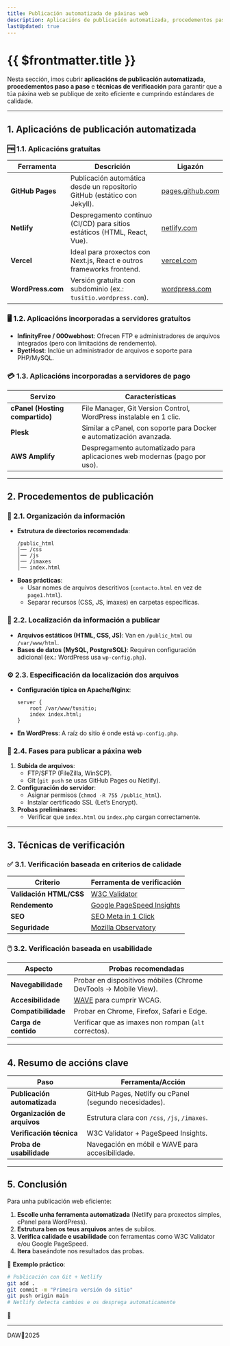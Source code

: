 ```yaml
---
title: Publicación automatizada de páxinas web
description: Aplicacións de publicación automatizada, procedementos paso a paso e técnicas de verificación. 
lastUpdated: true
---
```


# {{ $frontmatter.title }}

Nesta sección, imos cubrir **aplicacións de publicación automatizada**, **procedementos paso a paso** e **técnicas de verificación** para garantir que a túa páxina web se publique de xeito eficiente e cumprindo estándares de calidade.

---

## **1. Aplicacións de publicación automatizada**  

### **🆓 1.1. Aplicacións gratuítas**  
| **Ferramenta**    | **Descrición**                                                            | **Ligazón**                                  |
| ----------------- | ------------------------------------------------------------------------- | -------------------------------------------- |
| **GitHub Pages**  | Publicación automática desde un repositorio GitHub (estático con Jekyll). | [pages.github.com](https://pages.github.com) |
| **Netlify**       | Despregamento continuo (CI/CD) para sitios estáticos (HTML, React, Vue).  | [netlify.com](https://www.netlify.com)       |
| **Vercel**        | Ideal para proxectos con Next.js, React e outros frameworks frontend.     | [vercel.com](https://vercel.com)             |
| **WordPress.com** | Versión gratuíta con subdominio (ex.: `tusitio.wordpress.com`).           | [wordpress.com](https://wordpress.com)       |

### **🖥️ 1.2. Aplicacións incorporadas a servidores gratuítos**  
- **InfinityFree / 000webhost**: Ofrecen FTP e administradores de arquivos integrados (pero con limitacións de rendemento).  
- **ByetHost**: Inclúe un administrador de arquivos e soporte para PHP/MySQL.  

### **💳 1.3. Aplicacións incorporadas a servidores de pago**  
| **Servizo**                     | **Características**                                                       |
| ------------------------------- | ------------------------------------------------------------------------- |
| **cPanel (Hosting compartido)** | File Manager, Git Version Control, WordPress instalable en 1 clic.        |
| **Plesk**                       | Similar a cPanel, con soporte para Docker e automatización avanzada.      |
| **AWS Amplify**                 | Despregamento automatizado para aplicaciones web modernas (pago por uso). |

---

## **2. Procedementos de publicación**  

### **📂 2.1. Organización da información**  
- **Estrutura de directorios recomendada**:  
  ```
  /public_html
  │── /css
  │── /js  
  │── /imaxes
  │── index.html
  ```  
- **Boas prácticas**:  
  - Usar nomes de arquivos descritivos (`contacto.html` en vez de `page1.html`).  
  - Separar recursos (CSS, JS, imaxes) en carpetas específicas.  

### **📍 2.2. Localización da información a publicar**  
- **Arquivos estáticos (HTML, CSS, JS)**: Van en `/public_html` ou `/var/www/html`.  
- **Bases de datos (MySQL, PostgreSQL)**: Requiren configuración adicional (ex.: WordPress usa `wp-config.php`).  

### **⚙️ 2.3. Especificación da localización dos arquivos**  
- **Configuración típica en Apache/Nginx**:  
  ```nginx
  server {
      root /var/www/tusitio;
      index index.html;
  }
  ```  
- **En WordPress**: A raíz do sitio é onde está `wp-config.php`.  

### **🔄 2.4. Fases para publicar a páxina web**  
1. **Subida de arquivos**:  
   - FTP/SFTP (FileZilla, WinSCP).  
   - Git (`git push` se usas GitHub Pages ou Netlify).  
2. **Configuración do servidor**:  
   - Asignar permisos (`chmod -R 755 /public_html`).  
   - Instalar certificado SSL (Let’s Encrypt).  
3. **Probas preliminares**:  
   - Verificar que `index.html` ou `index.php` cargan correctamente.  

---

## **3. Técnicas de verificación**  

### **✅ 3.1. Verificación baseada en criterios de calidade**  
| **Criterio**            | **Ferramenta de verificación**                         |
| ----------------------- | ------------------------------------------------------ |
| **Validación HTML/CSS** | [W3C Validator](https://validator.w3.org)              |
| **Rendemento**          | [Google PageSpeed Insights](https://pagespeed.web.dev) |
| **SEO**                 | [SEO Meta in 1 Click](https://metatags.io)             |
| **Seguridade**          | [Mozilla Observatory](https://observatory.mozilla.org) |

### **🖱️ 3.2. Verificación baseada en usabilidade**  
| **Aspecto**          | **Probas recomendadas**                                         |
| -------------------- | --------------------------------------------------------------- |
| **Navegabilidade**   | Probar en dispositivos móbiles (Chrome DevTools → Mobile View). |
| **Accesibilidade**   | [WAVE](https://wave.webaim.org) para cumprir WCAG.              |
| **Compatibilidade**  | Probar en Chrome, Firefox, Safari e Edge.                       |
| **Carga de contido** | Verificar que as imaxes non rompan (`alt` correctos).           |

---

## **4. Resumo de accións clave**  

| **Paso**                     | **Ferramenta/Acción**                                  |
| ---------------------------- | ------------------------------------------------------ |
| **Publicación automatizada** | GitHub Pages, Netlify ou cPanel (segundo necesidades). |
| **Organización de arquivos** | Estrutura clara con `/css`, `/js`, `/imaxes`.          |
| **Verificación técnica**     | W3C Validator + PageSpeed Insights.                    |
| **Proba de usabilidade**     | Navegación en móbil e WAVE para accesibilidade.        |

---

## **5. Conclusión**  
Para unha publicación web eficiente:  
1. **Escolle unha ferramenta automatizada** (Netlify para proxectos simples, cPanel para WordPress).  
2. **Estrutura ben os teus arquivos** antes de subilos.  
3. **Verifica calidade e usabilidade** con ferramentas como W3C Validator e/ou Google PageSpeed.  
4. **Itera** baseándote nos resultados das probas.  

🔧 **Exemplo práctico**:  
```bash
# Publicación con Git + Netlify
git add .
git commit -m "Primeira versión do sitio"
git push origin main
# Netlify detecta cambios e os desprega automaticamente
```  

🚀


---

DAW🧊2025